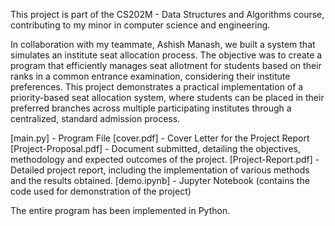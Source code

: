 This project is part of the CS202M - Data Structures and Algorithms course, contributing to my minor in computer science and engineering.

In collaboration with my teammate, Ashish Manash, we built a system that simulates an institute seat allocation process. The objective was to create a program that efficiently manages seat allotment for students based on their ranks in a common entrance examination, considering their institute preferences. This project demonstrates a practical implementation of a priority-based seat allocation system, where students can be placed in their preferred branches across multiple participating institutes through a centralized, standard admission process.


[main.py] - Program File
[cover.pdf] - Cover Letter for the Project Report
[Project-Proposal.pdf] - Document submitted, detailing the objectives, methodology and expected outcomes of the project.
[Project-Report.pdf] - Detailed project report, including the implementation of various methods and the results obtained.
[demo.ipynb] - Jupyter Notebook (contains the code used for demonstration of the project) 


The entire program has been implemented in Python.
